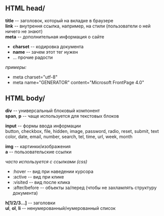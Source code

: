 ## HTML head/
**title** -- заголовок, который на вкладке в браузере <br/>
**link** -- внутрення ссылка, например, на стили (пользователи о ней ничего не знают) <br/>
**meta** -- дополнительная информация о сайте <br/>
* **charset** -- кодировка документа <br/>
* **name** -- зачем этот тег нужен <br/>
* ... прочие радости <br/>

*примеры:* <br/>
* meta charset="utf-8" <br/>
* meta name="GENERATOR" content="Microsoft FrontPage 4.0" <br/>

## HTML body/
**div** -- универсальный блоковый компонент <br/>
**span**, **p** -- чаще используется для текстовых блоков <br/>

**input** -- формы ввода информации <br/>
button, checkbox, file, hidden, image, password, radio, reset, submit, text <br/>
color, date, email, number, search, tel, time, url, week, month <br/>

**img** -- картинки/изображения <br/>
**a** -- пользовательские ссылки <br/>

*часто используется с ссылками (css)* <br/>
* :hover -- вид при наведении курсора <br/>
* :active -- вид при клике <br/>
* :visited -- вид после клика <br/>
* :after/before -- объекты за/перед (чтобы не захламлять структуру документа) <br/>


**h[1/2/3...]** -- заголовки <br/>
**ul**, **ol**, **li** -- ненумерованный/нумерованный список <br/>

